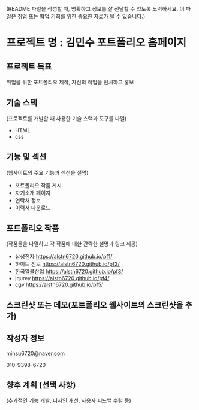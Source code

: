 (README 파일을 작성할 때, 명확하고 정보를 잘 전달할 수 있도록 노력하세요. 이 파일은 취업 또는 협업 기회를 위한 중요한 자료가 될 수 있습니다.)
# 프로젝트 명 : 김민수 포트폴리오 홈페이지

## 프로젝트 목표
취업을 위한 포트폴리오 제작, 자신의 작업을 전시하고 홍보

## 기술 스텍
(프로젝트를 개발할 때 사용한 기술 스택과 도구를 나열)
- HTML
- css

## 기능 및 섹션
(웹사이트의 주요 기능과 섹션을 설명)

- 포트폴리오 작품 게시
- 자기소개 페이지
- 연락처 정보
- 이력서 다운로드 

## 포트폴리오 작품
(작품들을 나열하고 각 작품에 대한 간략한 설명과 링크 제공)
- 삼성전자 https://alstn6720.github.io/pf1/
- 하이트 진로 https://alstn6720.github.io/pf2/
- 한국알콜산업 https://alstn6720.github.io/pf3/
- jqurey https://alstn6720.github.io/pf4/
- cgv https://alstn6720.github.io/pf5/




## 스크린샷 또는 데모(포트폴리오 웹사이트의 스크린샷을 추가)




## 작성자 정보
minsu6720@naver.com

010-9398-6720

## 향후 계획 (선택 사항)
(추가적인 기능 개발, 디자인 개선, 사용자 피드백 수렴 등)
